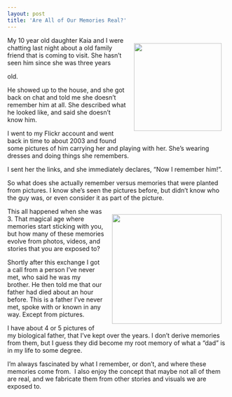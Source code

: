 ```yaml
---
layout: post
title: 'Are All of Our Memories Real?'
---
```

<p><img style="padding: 15px;" src="http://kinlane-productions.s3.amazonaws.com/kaia-krausky.png" alt="" width="200" align="right" />My 10 year old daughter Kaia and I were chatting last night about a old family friend that is coming to visit. She hasn&rsquo;t seen him since she was three years</p>
<p>old.</p>
<p>He showed up to the house, and she got back on chat and told me she doesn&rsquo;t remember him at all. She described what he looked like, and said she doesn&rsquo;t know him.</p>
<p>I went to my Flickr account and went back in time to about 2003 and found some pictures of him carrying her and playing with her. She&rsquo;s wearing dresses and doing things she remembers.</p>
<p>I sent her the links, and she immediately declares, &ldquo;Now I remember him!&rdquo;.</p>
<p>So what does she actually remember versus memories that were planted from pictures. I know she&rsquo;s seen the pictures before, but didn&rsquo;t know who the guy was, or even consider it as part of the picture.</p>
<p><img style="padding: 15px;" src="http://kinlane-productions.s3.amazonaws.com/Jimmy-Lifting-Weights.png" alt="" width="250" align="right" />This all happened when she was 3. That magical age where memories start sticking with you, but how many of these memories evolve from photos, videos, and stories that you are exposed to?</p>
<p>Shortly after this exchange I got a call from a person I&rsquo;ve never met, who said he was my brother. He then told me that our father had died about an hour before. This is a father I&rsquo;ve never met, spoke with or known in any way. Except from pictures.</p>
<p>I have about 4 or 5 pictures of my biological father, that I&rsquo;ve kept over the years. I don&rsquo;t derive memories from them, but I guess they did become my root memory of what a &ldquo;dad&rdquo; is in my life to some degree.</p>
<p>I&rsquo;m always fascinated by what I remember, or don&rsquo;t, and where these memories come from. &nbsp;I also enjoy the concept that maybe not all of them are real, and we fabricate them from other stories and visuals we are exposed to.</p>